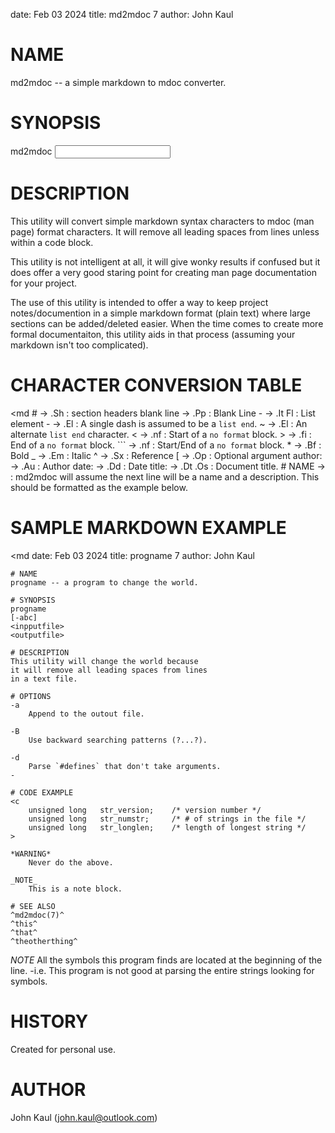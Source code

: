 date: Feb 03 2024
title: md2mdoc 7
author: John Kaul

# NAME
md2mdoc -- a simple markdown to mdoc converter.

# SYNOPSIS
md2mdoc <input MDfile> <output MDOCfile>

# DESCRIPTION
This utility will convert simple markdown syntax characters to mdoc
(man page) format characters. It will remove all leading spaces from
lines unless within a code block.

This utility is not intelligent at all, it will give wonky results if
confused but it does offer a very good staring point for creating man
page documentation for your project.

The use of this utility is intended to offer a way to keep project
notes/documention in a simple markdown format (plain text) where large
sections can be added/deleted easier. When the time comes to create
more formal documentaiton, this utility aids in that process (assuming
your markdown isn't too complicated).

# CHARACTER CONVERSION TABLE

<md
    #           ->  .Sh     : section headers
    blank line  ->  .Pp     : Blank Line
    -<char>     ->  .It Fl  : List element
    -           ->  .El     : A single dash is assumed to be a `list end`.
    ~           ->  .El     : An alternate `list end` character.
    <           ->  .nf     : Start of a `no format` block.
    >           ->  .fi     : End of a `no format` block.
    ```         ->  .nf     : Start/End of a `no format` block.
    *           ->  .Bf     : Bold
    _           ->  .Em     : Italic
    ^           ->  .Sx     : Reference
    [           ->  .Op     : Optional argument
    author:     ->  .Au     : Author
    date:       ->  .Dd     : Date
    title:      ->  .Dt .Os : Document title.
    # NAME      ->          : md2mdoc will assume the next line will
                              be a name and a description. This should
                              be formatted as the example below.
>

# SAMPLE MARKDOWN EXAMPLE

<md
    date: Feb 03 2024
    title: progname 7
    author: John Kaul

    # NAME
    progname -- a program to change the world.

    # SYNOPSIS
    progname 
    [-abc]
    <inpputfile> 
    <outputfile>

    # DESCRIPTION
    This utility will change the world because
    it will remove all leading spaces from lines
    in a text file.

    # OPTIONS
    -a
        Append to the outout file.

    -B
        Use backward searching patterns (?...?).

    -d
        Parse `#defines` that don't take arguments.
    -

    # CODE EXAMPLE
    <c
        unsigned long   str_version;    /* version number */
        unsigned long   str_numstr;     /* # of strings in the file */
        unsigned long   str_longlen;    /* length of longest string */
    >

    *WARNING*
        Never do the above.
    
    _NOTE_
        This is a note block.
    
    # SEE ALSO
    ^md2mdoc(7)^
    ^this^
    ^that^
    ^theotherthing^
>

_NOTE_
    All the symbols this program finds are located at the beginning of
    the line. -i.e. This program is not good at parsing the entire
    strings looking for symbols.

# HISTORY
Created for personal use.

# AUTHOR
John Kaul (john.kaul@outlook.com)
